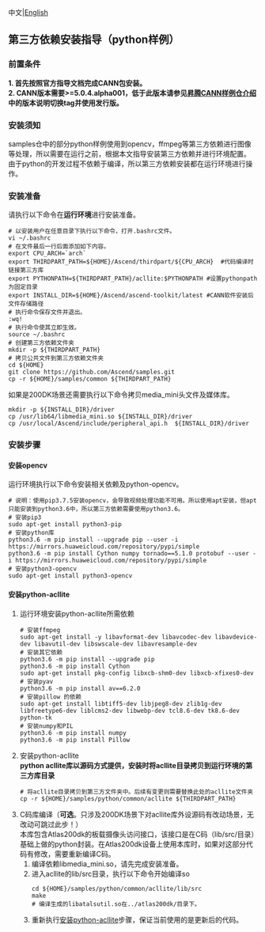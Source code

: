 中文|[English](README.md)

## 第三方依赖安装指导（python样例）

### 前置条件
**1. 首先按照官方指导文档完成CANN包安装。**      
**2. CANN版本需要>=5.0.4.alpha001，低于此版本请参见[昇腾CANN样例仓介绍](https://gitee.com/ascend/samples/tree/master)中的版本说明切换tag并使用发行版。** 

### 安装须知
samples仓中的部分python样例使用到opencv，ffmpeg等第三方依赖进行图像等处理，所以需要在运行之前，根据本文指导安装第三方依赖并进行环境配置。 
由于python的开发过程不依赖于编译，所以第三方依赖安装都在运行环境进行操作。 

### 安装准备 
请执行以下命令在**运行环境**进行安装准备。
  ```
  # 以安装用户在任意目录下执行以下命令，打开.bashrc文件。
  vi ~/.bashrc  
  # 在文件最后一行后面添加如下内容。
  export CPU_ARCH=`arch`
  export THIRDPART_PATH=${HOME}/Ascend/thirdpart/${CPU_ARCH}  #代码编译时链接第三方库
  export PYTHONPATH=${THIRDPART_PATH}/acllite:$PYTHONPATH #设置pythonpath为固定目录
  export INSTALL_DIR=${HOME}/Ascend/ascend-toolkit/latest #CANN软件安装后文件存储路径
  # 执行命令保存文件并退出。
  :wq!  
  # 执行命令使其立即生效。 
  source ~/.bashrc 
  # 创建第三方依赖文件夹
  mkdir -p ${THIRDPART_PATH}
  # 拷贝公共文件到第三方依赖文件夹
  cd ${HOME}     
  git clone https://github.com/Ascend/samples.git
  cp -r ${HOME}/samples/common ${THIRDPART_PATH}
  ```  
如果是200DK场景还需要执行以下命令拷贝media_mini头文件及媒体库。
  ```
  mkdir -p ${INSTALL_DIR}/driver
  cp /usr/lib64/libmedia_mini.so ${INSTALL_DIR}/driver
  cp /usr/local/Ascend/include/peripheral_api.h  ${INSTALL_DIR}/driver
  ```

### 安装步骤
#### 安装opencv
运行环境执行以下命令安装相关依赖及python-opencv。   
  ```
  # 说明：使用pip3.7.5安装opencv，会导致视频处理功能不可用。所以使用apt安装，但apt只能安装到python3.6中，所以第三方依赖需要使用python3.6。   
  # 安装pip3
  sudo apt-get install python3-pip
  # 安装python库
  python3.6 -m pip install --upgrade pip --user -i https://mirrors.huaweicloud.com/repository/pypi/simple
  python3.6 -m pip install Cython numpy tornado==5.1.0 protobuf --user -i https://mirrors.huaweicloud.com/repository/pypi/simple
  # 安装python3-opencv
  sudo apt-get install python3-opencv
  ```
#### 安装python-acllite
1. 运行环境安装python-acllite所需依赖
   ```
   # 安装ffmpeg
   sudo apt-get install -y libavformat-dev libavcodec-dev libavdevice-dev libavutil-dev libswscale-dev libavresample-dev
   # 安装其它依赖
   python3.6 -m pip install --upgrade pip
   python3.6 -m pip install Cython
   sudo apt-get install pkg-config libxcb-shm0-dev libxcb-xfixes0-dev
   # 安装pyav
   python3.6 -m pip install av==6.2.0
   # 安装pillow 的依赖
   sudo apt-get install libtiff5-dev libjpeg8-dev zlib1g-dev libfreetype6-dev liblcms2-dev libwebp-dev tcl8.6-dev tk8.6-dev python-tk
   # 安装numpy和PIL
   python3.6 -m pip install numpy
   python3.6 -m pip install Pillow
   ```
2. <a name="step_2"></a>安装python-acllite     
   **python acllite库以源码方式提供，安装时将acllite目录拷贝到运行环境的第三方库目录**
   ```
   # 将acllite目录拷贝到第三方文件夹中。后续有变更则需要替换此处的acllite文件夹
   cp -r ${HOME}/samples/python/common/acllite ${THIRDPART_PATH}
   ```
3. C码库编译（**可选**。只涉及200DK场景下对acllite库外设源码有改动场景，无改动可跳过此步！）       
   本库包含Atlas200dk的板载摄像头访问接口，该接口是在C码（lib/src/目录）基础上做的python封装。在Atlas200dk设备上使用本库时，如果对这部分代码有修改，需要重新编译C码。
   1. 编译依赖libmedia_mini.so，请先完成安装准备。
   2. 进入acllite的lib/src目录，执行以下命令开始编译so
      ```
      cd ${HOME}/samples/python/common/acllite/lib/src
      make 
      # 编译生成的libatalsutil.so在../atlas200dk/目录下。  
      ```
    3. 重新执行[安装python-acllite](#step_2)步骤，保证当前使用的是更新后的代码。
